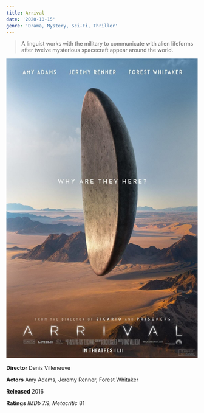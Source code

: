 ```yaml
---
title: Arrival
date: '2020-10-15'
genre: 'Drama, Mystery, Sci-Fi, Thriller'
---
```


> A linguist works with the military to communicate with alien lifeforms 
> after twelve mysterious spacecraft appear around the world.

![Arrival](./arrival.jpg)

**Director** Denis Villeneuve

**Actors** Amy Adams, Jeremy Renner, Forest Whitaker

**Released** 2016

**Ratings** _IMDb_ 7.9, _Metacritic_ 81
